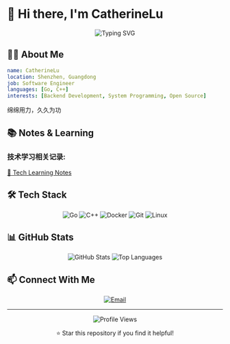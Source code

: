 # 👋 Hi there, I'm CatherineLu

<div align="center">
  <img src="https://readme-typing-svg.herokuapp.com?font=Fira+Code&weight=500&size=28&pause=1000&color=6366F1&center=true&vCenter=true&width=435&lines=Software+Engineer;Go+%7C+C%2B%2B+Developer;Open+Source+Enthusiast" alt="Typing SVG" />
</div>

## 🧑‍💻 About Me

```yaml
name: CatherineLu
location: Shenzhen, Guangdong
job: Software Engineer
languages: [Go, C++]
interests: [Backend Development, System Programming, Open Source]
```

绵绵用力，久久为功
## 📚 Notes & Learning

### 技术学习相关记录:

<div align="left">
  <a href="技术学习.md" target="_blank">📖 Tech Learning Notes</a>
</div>

## 🛠️ Tech Stack

<div align="center">
  <img src="https://img.shields.io/badge/Go-00ADD8?style=for-the-badge&logo=go&logoColor=white" alt="Go" />
  <img src="https://img.shields.io/badge/C%2B%2B-00599C?style=for-the-badge&logo=c%2B%2B&logoColor=white" alt="C++" />
  <img src="https://img.shields.io/badge/Docker-2496ED?style=for-the-badge&logo=docker&logoColor=white" alt="Docker" />
  <img src="https://img.shields.io/badge/Git-F05032?style=for-the-badge&logo=git&logoColor=white" alt="Git" />
  <img src="https://img.shields.io/badge/Linux-FCC624?style=for-the-badge&logo=linux&logoColor=black" alt="Linux" />
</div>

## 📊 GitHub Stats

<div align="center">
  <img src="https://github-readme-stats.vercel.app/api?username=CatherineLu&show_icons=true&theme=radical" alt="GitHub Stats" />
  <img src="https://github-readme-stats.vercel.app/api/top-langs/?username=CatherineLu&layout=compact&theme=radical" alt="Top Languages" />
</div>

## 📫 Connect With Me

<div align="center">
  <a href="lbc0401@qq.com">
    <img src="https://img.shields.io/badge/Email-D14836?style=for-the-badge&logo=gmail&logoColor=white" alt="Email" />
  </a>
</div>

---

<div align="center">
  <img src="https://komarev.com/ghpvc/?username=CatherineLu&style=flat-square&color=blue" alt="Profile Views" />
  <p>⭐ Star this repository if you find it helpful!</p>
</div>
